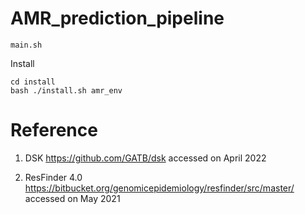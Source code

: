 # AMR_prediction_pipeline

```
main.sh
```



Install

```
cd install
bash ./install.sh amr_env
```





# Reference
1. DSK https://github.com/GATB/dsk accessed on April 2022

2. ResFinder 4.0 https://bitbucket.org/genomicepidemiology/resfinder/src/master/ accessed on May 2021

